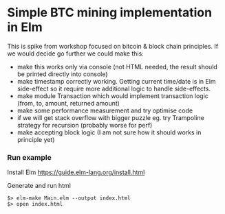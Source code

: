 # Simple BTC mining implementation in Elm

This is spike from workshop focused on bitcoin & block chain principles. If we would decide go further we could make this:

* make this works only via console (not HTML needed, the result should be printed directly into console)
* make timestamp correctly working. Getting current time/date is in Elm side-effect so it require more additional logic to handle side-effects.
* make module Transaction which would implement transaction logic (from, to, amount, returned amount)
* make some performance measurement and try optimise code
* if we will get stack overflow with bigger puzzle eg. try Trampoline strategy for recursion (probably worse for perf)
* make accepting block logic (I am not sure how it should works in principle yet)

### Run example
Install Elm https://guide.elm-lang.org/install.html

Generate and run html
```
$> elm-make Main.elm --output index.html
$> open index.html
```
